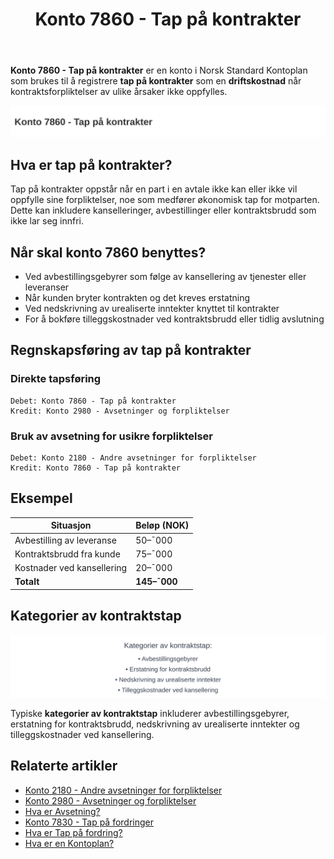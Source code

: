 ﻿---
title: "Konto 7860 - Tap på kontrakter"
seoTitle: "Konto 7860 | Tap på kontrakter | Kontoplan"
description: "Konto 7860 brukes til å bokføre tap på kontrakter. Lær når tap skal føres, sammenhengen med avsetninger og bokføringseksempler i Norsk Standard Kontoplan."
summary: "Hva er konto 7860? Kort forklaring av tap på kontrakter, når det bokføres og hvordan."
---

**Konto 7860 - Tap på kontrakter** er en konto i Norsk Standard Kontoplan som brukes til å registrere **tap på kontrakter** som en **driftskostnad** når kontraktsforpliktelser av ulike årsaker ikke oppfylles.

![Illustrasjon av konto 7860 tap pa kontrakter](7860-tap-pa-kontrakter-image.svg)

## Hva er tap på kontrakter?

Tap på kontrakter oppstår når en part i en avtale ikke kan eller ikke vil oppfylle sine forpliktelser, noe som medfører økonomisk tap for motparten. Dette kan inkludere kanselleringer, avbestillinger eller kontraktsbrudd som ikke lar seg innfri.

## Når skal konto 7860 benyttes?

* Ved avbestillingsgebyrer som følge av kansellering av tjenester eller leveranser
* Når kunden bryter kontrakten og det kreves erstatning
* Ved nedskrivning av urealiserte inntekter knyttet til kontrakter
* For å bokføre tilleggskostnader ved kontraktsbrudd eller tidlig avslutning

## Regnskapsføring av tap på kontrakter

### Direkte tapsføring

```plaintext
Debet: Konto 7860 - Tap på kontrakter
Kredit: Konto 2980 - Avsetninger og forpliktelser
```

### Bruk av avsetning for usikre forpliktelser

```plaintext
Debet: Konto 2180 - Andre avsetninger for forpliktelser
Kredit: Konto 7860 - Tap på kontrakter
```

## Eksempel

| Situasjon                     | Beløp (NOK) |
|-------------------------------|-------------|
| Avbestilling av leveranse     | 50–¯000      |
| Kontraktsbrudd fra kunde      | 75–¯000      |
| Kostnader ved kansellering    | 20–¯000      |
| **Totalt**                    | **145–¯000** |

## Kategorier av kontraktstap

![Kategorier av kontraktstap](7860-kategorier-kontrakter.svg)

Typiske **kategorier av kontraktstap** inkluderer avbestillingsgebyrer, erstatning for kontraktsbrudd, nedskrivning av urealiserte inntekter og tilleggskostnader ved kansellering.

## Relaterte artikler

* [Konto 2180 - Andre avsetninger for forpliktelser](/blogs/kontoplan/2180-andre-avsetninger-for-forpliktelser "Konto 2180 - Andre avsetninger for forpliktelser")
* [Konto 2980 - Avsetninger og forpliktelser](/blogs/kontoplan/2980-avsetninger-og-forpliktelser "Konto 2980 - Avsetninger og forpliktelser")
* [Hva er Avsetning?](/blogs/regnskap/avsetning "Hva er Avsetning i Regnskap? Komplett Guide til Avsetninger og Estimater")
* [Konto 7830 - Tap på fordringer](/blogs/kontoplan/7830-tap-pa-fordringer "Konto 7830 - Tap på fordringer")
* [Hva er Tap på fordring?](/blogs/regnskap/tap-pa-fordring "Tap på fordring - regnskapsmessig behandling av fordringer som ikke kan innkreves")
* [Hva er en Kontoplan?](/blogs/regnskap/hva-er-kontoplan "Hva er en Kontoplan? Komplett Guide til Kontoplaner i Norsk Regnskap")






